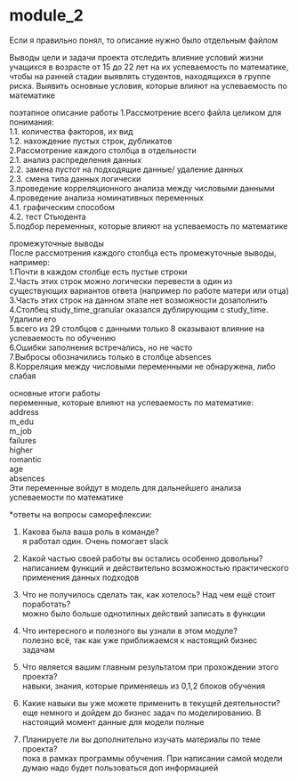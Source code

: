 # module_2

Если я правильно понял, то описание нужно было отдельным файлом

Выводы
цели и задачи проекта
отследить влияние условий жизни учащихся в возрасте от 15 до 22 лет на их успеваемость по математике, чтобы на ранней стадии выявлять студентов, находящихся в группе риска. Выявить основные условия, которые влияют на успеваемость по математике

поэтапное описание работы
1.Рассмотрение всего файла целиком для понимания:  
1.1. количества факторов, их вид  
1.2. нахождение пустых строк, дубликатов  
2.Рассмотрение каждого столбца в отдельности  
2.1. анализ распределения данных  
2.2. замена пустот на подходящие данные/ удаление данных  
2.3. смена типа данных логически  
3.проведение корреляционного анализа между числовыми данными  
4.проведение анализа номинативных переменных  
4.1. графическим способом  
4.2. тест Стьюдента  
5.подбор переменных, которые влияют на успеваемость по математике  

промежуточные выводы  
После рассмотрения каждого столбца есть промежуточные выводы, например:  
1.Почти в каждом столбце есть пустые строки  
2.Часть этих строк можно логически перевести в один из существующих вариантов ответа (например по работе матери или отца)  
3.Часть этих строк на данном этапе нет возможности дозаполнить  
4.Столбец study_time_granular оказался дублирующим с study_time. Удалили его  
5.всего из 29 столбцов с данными только 8 оказывают влияние на успеваемость по обучению  
6.Ошибки заполнения встречались, но не часто  
7.Выбросы обозначились только в столбце absences  
8.Корреляция между числовыми переменными не обнаружена, либо слабая  

основные итоги работы  
переменные, которые влияют на успеваемость по математике:  
address  
m_edu  
m_job  
failures  
higher  
romantic  
age  
absences  
Эти переменные войдут в модель для дальнейшего анализа успеваемости по математике  


*ответы на вопросы саморефлексии:  

1. Какова была ваша роль в команде?  
я работал один. Очень помогает slack  

2. Какой частью своей работы вы остались особенно довольны?  
написанием функций и действительно возможностью практического применения данных подходов  

3. Что не получилось сделать так, как хотелось? Над чем ещё стоит поработать?  
можно было больше однотипных действий записать в функции  

4. Что интересного и полезного вы узнали в этом модуле?  
полезно всё, так как уже приближаемся к настоящий бизнес задачам  

5. Что является вашим главным результатом при прохождении этого проекта?  
навыки, знания, которые применяешь из 0,1,2 блоков обучения  

6. Какие навыки вы уже можете применить в текущей деятельности?  
еще немного и дойдем до бизнес задач по моделированию. В настоящий момент данные для модели полные   

7. Планируете ли вы дополнительно изучать материалы по теме проекта?  
пока в рамках программы обучения. При написании самой модели думаю надо будет пользоваться доп информацией  
